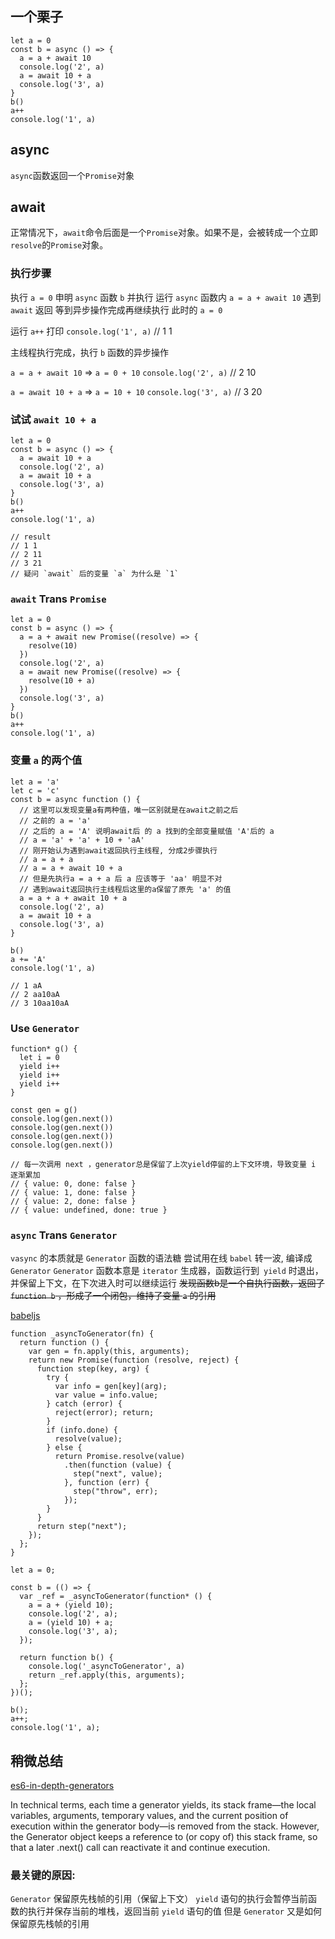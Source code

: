 ## 一个栗子

```
let a = 0
const b = async () => {
  a = a + await 10
  console.log('2', a)
  a = await 10 + a
  console.log('3', a)
}
b()
a++
console.log('1', a)
```

## async

`async`函数返回一个`Promise`对象

## await
正常情况下，`await`命令后面是一个`Promise`对象。如果不是，会被转成一个立即`resolve`的`Promise`对象。

### 执行步骤
执行 `a = 0`
申明 `async` 函数 `b` 并执行
运行 `async` 函数内 `a = a + await 10`
遇到 `await` 返回 等到异步操作完成再继续执行
此时的 `a = 0`

运行 `a++`
打印 `console.log('1', a)`
// 1 1

主线程执行完成，执行 `b` 函数的异步操作

`a = a + await 10` => `a = 0 + 10` `console.log('2', a)`
// 2 10

`a = await 10 + a` => `a = 10 + 10`
`console.log('3', a)`
// 3 20

### 试试 `await 10 + a`
```
let a = 0
const b = async () => {
  a = await 10 + a
  console.log('2', a)
  a = await 10 + a
  console.log('3', a)
}
b()
a++
console.log('1', a)

// result
// 1 1
// 2 11
// 3 21
// 疑问 `await` 后的变量 `a` 为什么是 `1`
```

### `await` Trans `Promise`
```
let a = 0
const b = async () => {
  a = a + await new Promise((resolve) => {
    resolve(10)
  })
  console.log('2', a)
  a = await new Promise((resolve) => {
    resolve(10 + a)
  })
  console.log('3', a)
}
b()
a++
console.log('1', a)
```

### 变量 `a` 的两个值

```
let a = 'a'
let c = 'c'
const b = async function () {
  // 这里可以发现变量a有两种值，唯一区别就是在await之前之后
  // 之前的 a = 'a'
  // 之后的 a = 'A' 说明await后 的 a 找到的全部变量赋值 'A'后的 a
  // a = 'a' + 'a' + 10 + 'aA'
  // 刚开始认为遇到await返回执行主线程, 分成2步骤执行
  // a = a + a
  // a = a + await 10 + a
  // 但是先执行a = a + a 后 a 应该等于 'aa' 明显不对
  // 遇到await返回执行主线程后这里的a保留了原先 'a' 的值
  a = a + a + await 10 + a
  console.log('2', a)
  a = await 10 + a
  console.log('3', a)
}

b()
a += 'A'
console.log('1', a)

// 1 aA
// 2 aa10aA
// 3 10aa10aA
```

### Use `Generator`

```
function* g() {
  let i = 0
  yield i++
  yield i++
  yield i++
}

const gen = g()
console.log(gen.next())
console.log(gen.next())
console.log(gen.next())
console.log(gen.next())

// 每一次调用 next ，generator总是保留了上次yield停留的上下文环境，导致变量 i 逐渐累加
// { value: 0, done: false }
// { value: 1, done: false }
// { value: 2, done: false }
// { value: undefined, done: true }
```

### `async` Trans `Generator`

`vasync` 的本质就是 `Generator` 函数的语法糖
尝试用在线 `babel` 转一波, 编译成 `Generator`
`Generator` 函数本意是 `iterator` 生成器，函数运行到` yield` 时退出，并保留上下文，在下次进入时可以继续运行
~~发现函数b是一个自执行函数，返回了 `function b` ，形成了一个闭包，维持了变量 `a` 的引用~~

[babeljs](http://babeljs.io/repl/#?babili=false&browsers=&build=&builtIns=false&code_lz=DYUwLgBAhhC8EAYBQSDGB7AdgZ0gIzmmwE9NUIAKASjgD4IBvJCaQmAamgHcoBLSAIzIWGHOlAA6YOgDmFAOQAmeQBpoVZq3hQe_CEIicom0dnEgpshQGZV6pAF8Ueakijt2aLGcnS58gTsoDSA&debug=false&forceAllTransforms=false&shippedProposals=false&circleciRepo=&evaluate=false&fileSize=false&lineWrap=true&presets=es2016%2Cstage-3&prettier=false&targets=&version=6.26.0&envVersion=)

```
function _asyncToGenerator(fn) {
  return function () {
    var gen = fn.apply(this, arguments);
    return new Promise(function (resolve, reject) {
      function step(key, arg) {
        try {
          var info = gen[key](arg);
          var value = info.value;
        } catch (error) {
          reject(error); return;
        }
        if (info.done) {
          resolve(value);
        } else {
          return Promise.resolve(value)
            .then(function (value) {
              step("next", value);
            }, function (err) {
              step("throw", err);
            });
        }
      }
      return step("next");
    });
  };
}

let a = 0;

const b = (() => {
  var _ref = _asyncToGenerator(function* () {
    a = a + (yield 10);
    console.log('2', a);
    a = (yield 10) + a;
    console.log('3', a);
  });

  return function b() {
    console.log('_asyncToGenerator', a)
    return _ref.apply(this, arguments);
  };
})();

b();
a++;
console.log('1', a);
```

## 稍微总结

[es6-in-depth-generators](https://hacks.mozilla.org/2015/05/es6-in-depth-generators/)

In technical terms, each time a generator yields, its stack frame—the local variables, arguments, temporary values, and the current position of execution within the generator body—is removed from the stack. However, the Generator object keeps a reference to (or copy of) this stack frame, so that a later .next() call can reactivate it and continue execution.

### 最关键的原因: 
 `Generator` 保留原先栈帧的引用（保留上下文）
`yield` 语句的执行会暂停当前函数的执行并保存当前的堆栈，返回当前 `yield` 语句的值
 但是 `Generator` 又是如何保留原先栈帧的引用

